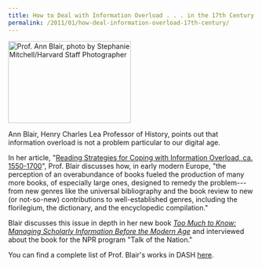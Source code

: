 ```yaml
---
title: How to Deal with Information Overload . . . in the 17th Century
permalink: /2011/01/how-deal-information-overload-17th-century/
---
```

<img src="{{site.baseurl}}/assets/img/blair.jpg" alt="Prof. Ann Blair, photo by Stephanie Mitchell/Harvard Staff Photographer" title="Prof. Ann Blair, photo by Stephanie Mitchell/Harvard Staff Photographer" class="floatleft" height="167" width="250">

Ann Blair, Henry Charles Lea Professor of History, points out that information overload is not a problem particular to our digital age.

In her article, "[Reading Strategies for Coping with Information Overload, ca. 1550-1700](http://nrs.harvard.edu/urn-3:HUL.InstRepos:3228379)", Prof. Blair discusses how, in early modern Europe, "the perception of an overabundance of books fueled the production of many more books, of especially large ones, designed to remedy the problem---from new genres like the universal bibliography and the book review to new (or not-so-new) contributions to well-established genres, including the florilegium, the dictionary, and the encyclopedic compilation."

Blair discusses this issue in depth in her new book [_Too Much to Know: Managing Scholarly Information Before the Modern Age_](http://news.harvard.edu/gazette/story/2010/12/ye-old-information-overload/) and interviewed about the book for the NPR program "Talk of the Nation."

You can find a complete list of Prof. Blair's works in DASH [here](http://dash.harvard.edu/browse?authority=5d39eba247f705e3ecbf44da2dcaf437&type=harvardAuthor).
